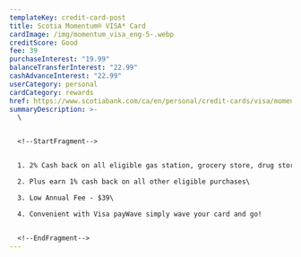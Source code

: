 ```yaml
---
templateKey: credit-card-post
title: Scotia Momentum® VISA* Card
cardImage: /img/momentum_visa_eng-5-.webp
creditScore: Good
fee: 39
purchaseInterest: "19.99"
balanceTransferInterest: "22.99"
cashAdvanceInterest: "22.99"
userCategory: personal
cardCategory: rewards
href: https://www.scotiabank.com/ca/en/personal/credit-cards/visa/momentum-cash-back-card.html
summaryDescription: >-
  \


  <!--StartFragment-->


  1. 2% Cash back on all eligible gas station, grocery store, drug store purchases and recurring payments.\

  2. Plus earn 1% cash back on all other eligible purchases\

  3. Low Annual Fee - $39\

  4. Convenient with Visa payWave simply wave your card and go!


  <!--EndFragment-->
---
```

